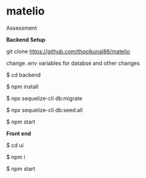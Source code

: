 # matelio
Assessment

**Backend Setup**

git clone https://github.com/thoolkunal86/matelio

change .env variables for databse and other changes

$ cd backend

$ npm install

$ npx sequelize-cli db:migrate

$ npx sequelize-cli db:seed:all

$ npm start

**Front end**

$ cd ui

$ npm i

$ npm start
